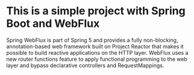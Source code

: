 # This is a simple project with Spring Boot and WebFlux

Spring WebFlux is part of Spring 5 and provides a fully non-blocking, annotation-based web framework built on Project Reactor that makes it possible to build reactive applications on the HTTP layer. WebFlux uses a new router functions feature to apply functional programming to the web layer and bypass declarative controllers and RequestMappings.
